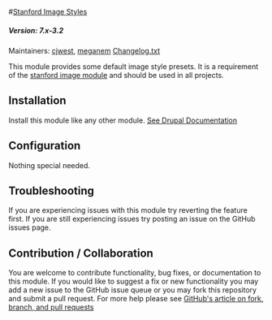 #[Stanford Image Styles](https://github.com/SU-SWS/stanford_image_styles)
##### Version: 7.x-3.2

Maintainers: [cjwest](https://github.com/cjwest), [meganem](https://github.com/meganem)
[Changelog.txt](CHANGELOG.txt)

This module provides some default image style presets. It is a requirement of the [stanford image module](https://github.com/SU-SWS/stanford_image) and should be used in all projects.

Installation
---

Install this module like any other module. [See Drupal Documentation](https://drupal.org/documentation/install/modules-themes/modules-7)

Configuration
---

Nothing special needed.

Troubleshooting
---

If you are experiencing issues with this module try reverting the feature first. If you are still experiencing issues try posting an issue on the GitHub issues page.

Contribution / Collaboration
---

You are welcome to contribute functionality, bug fixes, or documentation to this module. If you would like to suggest a fix or new functionality you may add a new issue to the GitHub issue queue or you may fork this repository and submit a pull request. For more help please see [GitHub's article on fork, branch, and pull requests](https://help.github.com/articles/using-pull-requests)
